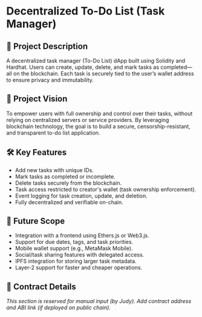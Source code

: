# Decentralized To-Do List (Task Manager)

## 📌 Project Description

A decentralized task manager (To-Do List) dApp built using Solidity and Hardhat. Users can create, update, delete, and mark tasks as completed—all on the blockchain. Each task is securely tied to the user’s wallet address to ensure privacy and immutability.

## 🚀 Project Vision

To empower users with full ownership and control over their tasks, without relying on centralized servers or service providers. By leveraging blockchain technology, the goal is to build a secure, censorship-resistant, and transparent to-do list application.

## 🛠 Key Features

- Add new tasks with unique IDs.
- Mark tasks as completed or incomplete.
- Delete tasks securely from the blockchain.
- Task access restricted to creator's wallet (task ownership enforcement).
- Event logging for task creation, update, and deletion.
- Fully decentralized and verifiable on-chain.

## 🔮 Future Scope

- Integration with a frontend using Ethers.js or Web3.js.
- Support for due dates, tags, and task priorities.
- Mobile wallet support (e.g., MetaMask Mobile).
- Social/task sharing features with delegated access.
- IPFS integration for storing larger task metadata.
- Layer-2 support for faster and cheaper operations.

## 📄 Contract Details

*This section is reserved for manual input (by Judy). Add contract address and ABI link (if deployed on public chain).*
